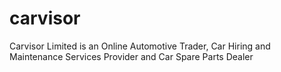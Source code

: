 # carvisor
Carvisor Limited is an Online Automotive Trader, Car Hiring and Maintenance Services Provider and Car Spare Parts Dealer
